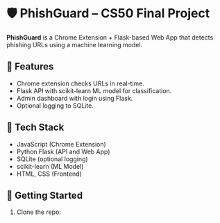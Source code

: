 # 🛡️ PhishGuard – CS50 Final Project

**PhishGuard** is a Chrome Extension + Flask-based Web App that detects phishing URLs using a machine learning model.

## 🔧 Features

- Chrome extension checks URLs in real-time.
- Flask API with scikit-learn ML model for classification.
- Admin dashboard with login using Flask.
- Optional logging to SQLite.

## 🧠 Tech Stack

- JavaScript (Chrome Extension)
- Python Flask (API and Web App)
- SQLite (optional logging)
- scikit-learn (ML Model)
- HTML, CSS (Frontend)

## 🚀 Getting Started

1. Clone the repo:
